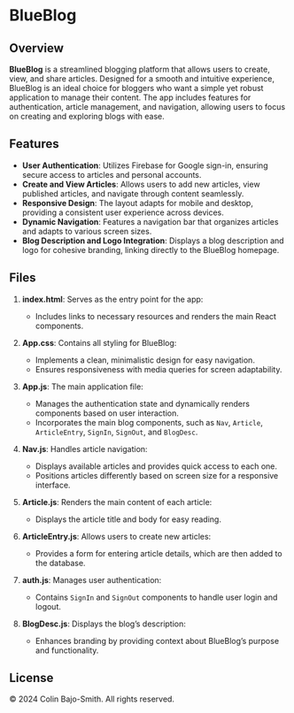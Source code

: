 # BlueBlog

## Overview

**BlueBlog** is a streamlined blogging platform that allows users to create, view, and share articles. Designed for a smooth and intuitive experience, BlueBlog is an ideal choice for bloggers who want a simple yet robust application to manage their content. The app includes features for authentication, article management, and navigation, allowing users to focus on creating and exploring blogs with ease.

## Features

- **User Authentication**: Utilizes Firebase for Google sign-in, ensuring secure access to articles and personal accounts.
- **Create and View Articles**: Allows users to add new articles, view published articles, and navigate through content seamlessly.
- **Responsive Design**: The layout adapts for mobile and desktop, providing a consistent user experience across devices.
- **Dynamic Navigation**: Features a navigation bar that organizes articles and adapts to various screen sizes.
- **Blog Description and Logo Integration**: Displays a blog description and logo for cohesive branding, linking directly to the BlueBlog homepage.

## Files

1. **index.html**: Serves as the entry point for the app:
   - Includes links to necessary resources and renders the main React components.

2. **App.css**: Contains all styling for BlueBlog:
   - Implements a clean, minimalistic design for easy navigation.
   - Ensures responsiveness with media queries for screen adaptability.

3. **App.js**: The main application file:
   - Manages the authentication state and dynamically renders components based on user interaction.
   - Incorporates the main blog components, such as `Nav`, `Article`, `ArticleEntry`, `SignIn`, `SignOut`, and `BlogDesc`.

4. **Nav.js**: Handles article navigation:
   - Displays available articles and provides quick access to each one.
   - Positions articles differently based on screen size for a responsive interface.

5. **Article.js**: Renders the main content of each article:
   - Displays the article title and body for easy reading.

6. **ArticleEntry.js**: Allows users to create new articles:
   - Provides a form for entering article details, which are then added to the database.

7. **auth.js**: Manages user authentication:
   - Contains `SignIn` and `SignOut` components to handle user login and logout.

8. **BlogDesc.js**: Displays the blog’s description:
   - Enhances branding by providing context about BlueBlog’s purpose and functionality.

## License

© 2024 Colin Bajo-Smith. All rights reserved.

